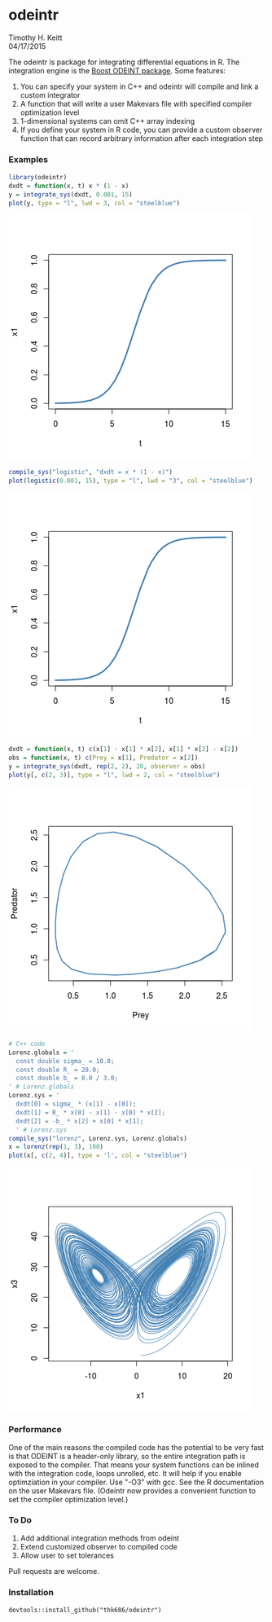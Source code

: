 # odeintr
Timothy H. Keitt  
04/17/2015  

The odeintr is package for integrating differential equations in R. The integration engine is
the [Boost ODEINT package](http://www.odeint.com). Some features:

1. You can specify your system in C++ and odeintr will compile and link a custom integrator
1. A function that will write a user Makevars file with specified compiler
optimization level
1. 1-dimensional systems can omit C++ array indexing
2. If you define your system in R code, you can provide a custom observer function that can record arbitrary information after each integration step

### Examples


```r
library(odeintr)
dxdt = function(x, t) x * (1 - x)
y = integrate_sys(dxdt, 0.001, 15)
plot(y, type = "l", lwd = 3, col = "steelblue")
```

![](README_files/figure-html/unnamed-chunk-1-1.png) 

```r
compile_sys("logistic", "dxdt = x * (1 - x)")
plot(logistic(0.001, 15), type = "l", lwd = "3", col = "steelblue")
```

![](README_files/figure-html/unnamed-chunk-1-2.png) 

```r
dxdt = function(x, t) c(x[1] - x[1] * x[2], x[1] * x[2] - x[2])
obs = function(x, t) c(Prey = x[1], Predator = x[2])
y = integrate_sys(dxdt, rep(2, 2), 20, observer = obs)
plot(y[, c(2, 3)], type = "l", lwd = 2, col = "steelblue")
```

![](README_files/figure-html/unnamed-chunk-1-3.png) 

```r
# C++ code
Lorenz.globals = '
  const double sigma_ = 10.0;
  const double R_ = 28.0;
  const double b_ = 8.0 / 3.0;
' # Lorenz.globals
Lorenz.sys = '
  dxdt[0] = sigma_ * (x[1] - x[0]);
  dxdt[1] = R_ * x[0] - x[1] - x[0] * x[2];
  dxdt[2] = -b_ * x[2] + x[0] * x[1];
  ' # Lorenz.sys
compile_sys("lorenz", Lorenz.sys, Lorenz.globals)
x = lorenz(rep(1, 3), 100)
plot(x[, c(2, 4)], type = 'l', col = "steelblue")
```

![](README_files/figure-html/unnamed-chunk-1-4.png) 

### Performance

One of the main reasons the compiled code has the potential to be very fast is that ODEINT is a header-only library, so the entire integration path is exposed to the compiler. That means your system functions can be inlined with the integration code, loops unrolled, etc. It will help if you enable optimziation in your compiler. Use "-O3" with gcc. See the R documentation on the user Makevars file. (Odeintr now provides a convenient function to set the compiler
optimization level.)

### To Do

1. Add additional integration methods from odeint
1. Extend customized observer to compiled code
1. Allow user to set tolerances

Pull requests are welcome.

### Installation

```
devtools::install_github("thk686/odeintr")
```
